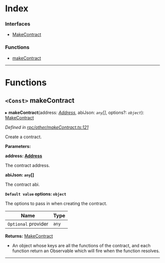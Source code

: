 

# Index

### Interfaces

* [MakeContract](../interfaces/_rpc_other_makecontract_.makecontract.md)

### Functions

* [makeContract](_rpc_other_makecontract_.md#makecontract-1)

---

# Functions

<a id="makecontract-1"></a>

## `<Const>` makeContract

▸ **makeContract**(address: *[Address](_types_.md#address)*, abiJson: *`any`[]*, options?: *`object`*): [MakeContract](../interfaces/_rpc_other_makecontract_.makecontract.md)

*Defined in [rpc/other/makeContract.ts:121](https://github.com/paritytech/js-libs/blob/43c9624/packages/light.js/src/rpc/other/makeContract.ts#L121)*

Create a contract.

**Parameters:**

**address: [Address](_types_.md#address)**

The contract address.

**abiJson: `any`[]**

The contract abi.

**`Default value` options: `object`**

The options to pass in when creating the contract.

| Name | Type |
| ------ | ------ |
| `Optional` provider | `any` |

**Returns:** [MakeContract](../interfaces/_rpc_other_makecontract_.makecontract.md)
- An object whose keys are all the functions of the
contract, and each function return an Observable which will fire when the
function resolves.

___

